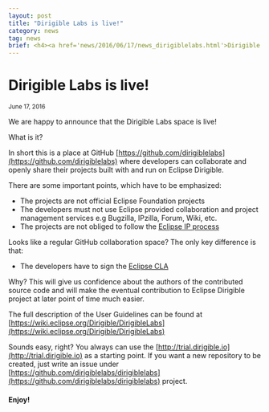 ```yaml
---
layout: post
title: "Dirigible Labs is live!"
category: news
tag: news
brief: <h4><a href='news/2016/06/17/news_dirigiblelabs.html'>Dirigible Labs is live!</a></h4> <sub class="post-info">June 17, 2016</sub><br> We are happy to announce that the Dirigible Labs space is live!...<br>
---
```


Dirigible Labs is live!
===

<sub class="post-info">June 17, 2016</sub>
	
We are happy to announce that the Dirigible Labs space is live!

What is it?

In short this is a place at GitHub [https://github.com/dirigiblelabs](https://github.com/dirigiblelabs) where developers can collaborate and openly share their projects built with and run on Eclipse Dirigible. 

There are some important points, which have to be emphasized:

* The projects are not official Eclipse Foundation projects
* The developers must not use Eclipse provided collaboration and project management services e.g Bugzilla, IPzilla, Forum, Wiki, etc.
* The projects are not obliged to follow the [Eclipse IP process](https://www.eclipse.org/legal/committerguidelines.php)

Looks like a regular GitHub collaboration space? The only key difference is that:

* The developers have to sign the [Eclipse CLA](https://eclipse.org/legal/CLA.php)

Why? This will give us confidence about the authors of the contributed source code and will make the eventual contribution to Eclipse Dirigible project at later point of time much easier.

The full description of the User Guidelines can be found at [https://wiki.eclipse.org/Dirigible/DirigibleLabs](https://wiki.eclipse.org/Dirigible/DirigibleLabs)

Sounds easy, right? You always can use the [http://trial.dirigible.io](http://trial.dirigible.io) as a starting point. If you want a new repository to be created, just write an issue under [https://github.com/dirigiblelabs/dirigiblelabs](https://github.com/dirigiblelabs/dirigiblelabs) project.


#### Enjoy!
